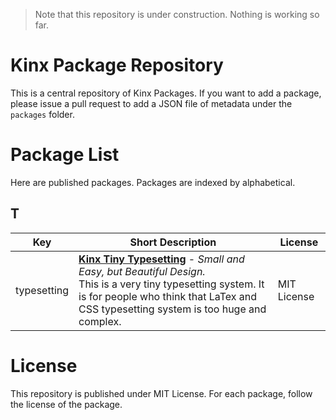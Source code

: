 > Note that this repository is under construction. Nothing is working so far.

# Kinx Package Repository

This is a central repository of Kinx Packages. If you want to add a package, please issue a pull request to add a JSON file of metadata under the `packages` folder.

# Package List

Here are published packages. Packages are indexed by alphabetical.

## T

|Key|Short Description|License|
|---|---|---|
|typesetting|**[Kinx Tiny Typesetting](https://github.com/Kray-G/kinx-tiny-typesetting)** - *Small and Easy, but Beautiful Design.*<br/>This is a very tiny typesetting system. It is for people who think that LaTex and CSS typesetting system is too huge and complex.|MIT License
# License

This repository is published under MIT License. For each package, follow the license of the package.
